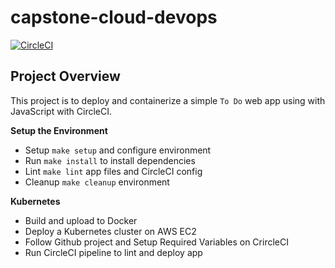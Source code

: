 # capstone-cloud-devops

[![CircleCI](https://circleci.com/gh/nullobsidian/capstone-cloud-devops/tree/main.svg?style=svg)](https://circleci.com/gh/nullobsidian/capstone-cloud-devops/tree/main)

## Project Overview

This project is to deploy and containerize a simple `To Do` web app using with JavaScript with CircleCI. 

**Setup the Environment**
- Setup `make setup` and configure environment
- Run `make install` to install dependencies
- Lint `make lint` app files and CircleCI config
- Cleanup `make cleanup` environment

**Kubernetes**
- Build and upload to Docker
- Deploy a Kubernetes cluster on AWS EC2
- Follow Github project and Setup Required Variables on CrircleCI
- Run CircleCI pipeline to lint and deploy app
